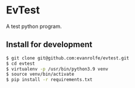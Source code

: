# EvTest

A test python program.

## Install for development
```bash
$ git clone git@github.com:evanrolfe/evtest.git
$ cd evtest
$ virtualenv -p /usr/bin/python3.9 venv
$ source venv/bin/activate
$ pip install -r requirements.txt
```
